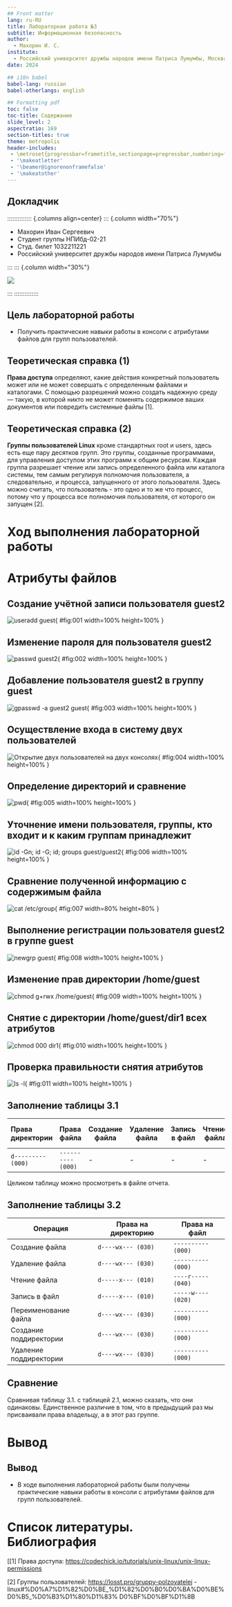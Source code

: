 ```yaml
---
## Front matter
lang: ru-RU
title: Лабораторная работа №3
subtitle: Информационная безопасность
author:
  - Махорин И. С.
institute:
  - Российский университет дружбы народов имени Патриса Лумумбы, Москва, Россия
date: 2024

## i18n babel
babel-lang: russian
babel-otherlangs: english

## Formatting pdf
toc: false
toc-title: Содержание
slide_level: 2
aspectratio: 169
section-titles: true
theme: metropolis
header-includes:
 - \metroset{progressbar=frametitle,sectionpage=progressbar,numbering=fraction}
 - '\makeatletter'
 - '\beamer@ignorenonframefalse'
 - '\makeatother'
---
```


## Докладчик

:::::::::::::: {.columns align=center}
::: {.column width="70%"}

  * Махорин Иван Сергеевич
  * Студент группы НПИбд-02-21
  * Студ. билет 1032211221
  * Российский университет дружбы народов имени Патриса Лумумбы

:::
::: {.column width="30%"}

![](./image/0.jpg)

:::
::::::::::::::


## Цель лабораторной работы

- Получить практические навыки работы в консоли с атрибутами файлов для групп пользователей.

## Теоретическая справка (1)

**Права доступа** определяют, какие действия конкретный пользователь может или не может совершать с определенным 
файлами и каталогами. С помощью разрешений можно создать надежную среду — такую, в которой никто не может поменять содержимое 
ваших документов или повредить системные файлы [1].

## Теоретическая справка (2)

**Группы пользователей Linux** кроме стандартных root и users, здесь есть еще пару десятков групп. 
Это группы, созданные программами, для управления доступом этих программ к общим ресурсам. Каждая группа разрешает 
чтение или запись определенного файла или каталога системы, тем самым регулируя полномочия пользователя, а следовательно, 
и процесса, запущенного от этого пользователя. Здесь можно считать, что пользователь - это одно и то же что процесс, 
потому что у процесса все полномочия пользователя, от которого он запущен [2].

# Ход выполнения лабораторной работы

# Атрибуты файлов

## Cоздание учётной записи пользователя guest2

![useradd guest](image/1.PNG){ #fig:001 width=100% height=100% }

## Изменение пароля для пользователя guest2

![passwd guest2](image/2.PNG){ #fig:002 width=100% height=100% }

## Добавление пользователя guest2 в группу guest

![gpasswd -a guest2 guest](image/3.PNG){ #fig:003 width=100% height=100% }

## Осуществление входа в систему двух пользователей

![Открытие двух пользователей на двух консолях](image/4.PNG){ #fig:004 width=100% height=100% }

## Определение директорий и сравнение

![pwd](image/5.PNG){ #fig:005 width=100% height=100% }

## Уточнение имени пользователя, группы, кто входит и к каким группам принадлежит

![id -Gn; id -G; id; groups guest/guest2](image/6.PNG){ #fig:006 width=100% height=100% }

## Сравнение полученной информацию с содержимым файла

![cat /etc/group](image/7.PNG){ #fig:007 width=80% height=80% }

## Выполнение регистрации пользователя guest2 в группе guest

![newgrp guest](image/11.PNG){ #fig:008 width=100% height=100% }

## Изменение прав директории /home/guest

![chmod g+rwx /home/guest](image/8.PNG){ #fig:009 width=100% height=100% }

## Снятие с директории /home/guest/dir1 всех атрибутов

![chmod 000 dir1](image/9.PNG){ #fig:010 width=100% height=100% }

## Проверка правильности снятия атрибутов

![ls -l](image/10.PNG){ #fig:011 width=100% height=100% }

## Заполнение таблицы 3.1

|   Права директории   |      Права файла     | Создание файла| Удаление файла | Запись в файл | Чтение файла | Смена директории | Просмотр файлов в директории | Переименование файл | Смена атрибутов файла |
|:---------------------|:---------------------|-----|-----|-----|-----|-----|-----|-----|-----|
|```d--------- (000)```|```---------- (000)```|  -	|  -  |  -  |  -  |  -	|  -  |  -  |  -  |

Целиком таблицу можно просмотреть в файле отчета.

## Заполнение таблицы 3.2

|        Операция        | Права на директорию | Права на файл |
|------------------------|---------------------------------|---------------------------|
|     Создание файла     |           ```d----wx--- (030)```      |      ```---------- (000)```     |	    
|     Удаление файла     |           ```d----wx--- (030)```      |      ```---------- (000)```     |
|      Чтение файла      |           ```d-----x--- (010)```      |      ```----r----- (040)```     |
|      Запись в файл     |           ```d-----x--- (010)```      |      ```-----w---- (020)```     |
|  Переименование файла  |           ```d----wx--- (030)```      |      ```---------- (000)```     |
| Создание поддиректории |           ```d----wx--- (030)```      |      ```---------- (000)```     |
| Удаление поддиректории |           ```d----wx--- (030)```      |      ```---------- (000)```     |

## Сравнение

Сравнивая таблицу 3.1. с таблицей 2.1, можно сказать, что они одинаковы. Единственное различие в том, 
что в предыдущий раз мы присваивали права владельцу, а в этот раз группе.

# Вывод

## Вывод

- В ходе выполнения лабораторной работы были получены практические навыки работы в консоли с атрибутами 
файлов для групп пользователей.

# Список литературы. Библиография

[[1] Права доступа: https://codechick.io/tutorials/unix-linux/unix-linux-permissions

[2] Группы пользователей: https://losst.pro/gruppy-polzovatelej
-linux#%D0%A7%D1%82%D0%BE_%D1%82%D0%B0%D0%BA%D0%BE%D0%B5_%D0%B3%D1%80%D1%83%
D0%BF%D0%BF%D1%8B